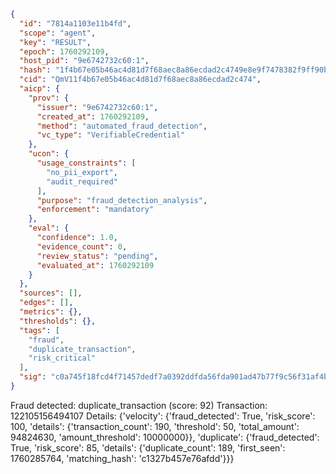 ```json
{
  "id": "7814a1103e11b4fd",
  "scope": "agent",
  "key": "RESULT",
  "epoch": 1760292109,
  "host_pid": "9e6742732c60:1",
  "hash": "1f4b67e05b46ac4d81d7f68aec8a86ecdad2c4749e8e9f7478382f9ff90b3b47",
  "cid": "QmV11f4b67e05b46ac4d81d7f68aec8a86ecdad2c474",
  "aicp": {
    "prov": {
      "issuer": "9e6742732c60:1",
      "created_at": 1760292109,
      "method": "automated_fraud_detection",
      "vc_type": "VerifiableCredential"
    },
    "ucon": {
      "usage_constraints": [
        "no_pii_export",
        "audit_required"
      ],
      "purpose": "fraud_detection_analysis",
      "enforcement": "mandatory"
    },
    "eval": {
      "confidence": 1.0,
      "evidence_count": 0,
      "review_status": "pending",
      "evaluated_at": 1760292109
    }
  },
  "sources": [],
  "edges": [],
  "metrics": {},
  "thresholds": {},
  "tags": [
    "fraud",
    "duplicate_transaction",
    "risk_critical"
  ],
  "sig": "c0a745f18fcd4f71457dedf7a0392ddfda56fda901ad47b77f9c56f31af4b59e"
}
```

Fraud detected: duplicate_transaction (score: 92)
Transaction: 122105156494107
Details: {'velocity': {'fraud_detected': True, 'risk_score': 100, 'details': {'transaction_count': 190, 'threshold': 50, 'total_amount': 94824630, 'amount_threshold': 10000000}}, 'duplicate': {'fraud_detected': True, 'risk_score': 85, 'details': {'duplicate_count': 189, 'first_seen': 1760285764, 'matching_hash': 'c1327b457e76afdd'}}}
